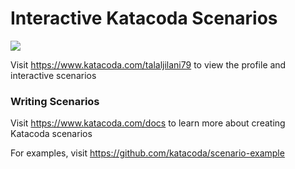 # Interactive Katacoda Scenarios

[![](http://shields.katacoda.com/katacoda/talaljilani79/count.svg)](https://www.katacoda.com/talaljilani79 "Get your profile on Katacoda.com")

Visit https://www.katacoda.com/talaljilani79 to view the profile and interactive scenarios

### Writing Scenarios
Visit https://www.katacoda.com/docs to learn more about creating Katacoda scenarios

For examples, visit https://github.com/katacoda/scenario-example
